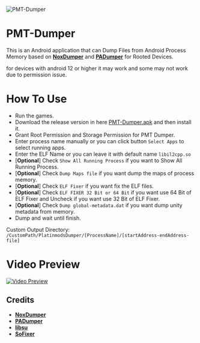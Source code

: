 <p align="left"> <img src="https://komarev.com/ghpvc/?username=PMT-Dumper&label=Total%20views&color=0e75b6&style=flat" alt="PMT-Dumper" /> </p>

# PMT-Dumper
This is an Android application that can Dump Files from Android Process Memory based on [**NoxDumper**](https://github.com/zeroKilo/NoxDumper) and [**PADumper**](https://github.com/BryanGIG/PADumper) for Rooted Devices.

for devices with android 12 or higher it may work and some may not work due to permission issue.

# How To Use
- Run the games.
- Download the release version in here [PMT-Dumper.apk](https://github.com/MikaCybertron/PMT-Dumper/releases) and then install it.
- Grant Root Permission and Storage Permission for PMT Dumper.
- Enter process name manually or you can click button `Select Apps` to select running apps.
- Enter the ELF Name or you can leave it with default name `libil2cpp.so`
- [**Optional**] Check `Show All Running Process` if you want to Show All Running Process.
- [**Optional**] Check `Dump Maps file` if you want dump the maps of process memory.
- [**Optional**] Check `ELF Fixer` if you want fix the ELF files.
- [**Optional**] Check `ELF FIXER 32 Bit or 64 Bit` if you want use 64 Bit of ELF Fixer and Uncheck if you want use 32 Bit of ELF Fixer.
- [**Optional**] Check `Dump global-metadata.dat` if you want dump unity metadata from memory.
- Dump and wait until finish.

Custom Output Directory: `/CustomPath/PlatinmodsDumper/[ProcessName]/[startAddress-endAddress-file]`

# Video Preview
[![Video Preview](https://i.imgur.com/A6mWWJW.png)](https://youtu.be/YoW3zylOdZw)


## Credits
- [**NoxDumper**](https://github.com/zeroKilo/NoxDumper)
- [**PADumper**](https://github.com/BryanGIG/PADumper)
- [**libsu**](https://github.com/topjohnwu/libsu)
- [**SoFixer**](https://github.com/F8LEFT/SoFixer)
